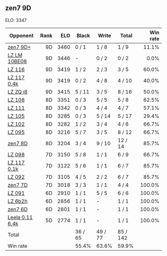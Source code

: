## zen7 9D ##

ELO: 3347

Opponent | Rank | ELO | Black | Write | Total | Win rate
---------|-----:|----:|-------|-------|-------|-------:
[zen7 9D+](zen7%209D+.md) | 9D | 3460 | 0 / 1 | 1 / 8 | 1 / 9 | 11.1%
[LZ LM 10BE08](LZ%20LM%2010BE08.md) | 9D | 3446 | - | 0 / 2 | 0 / 2 | 0.0%
[LZ 116](LZ%20116.md) | 9D | 3419 | 1 / 2 | 2 / 3 | 3 / 5 | 60.0%
[LZ 117 0.4k](LZ%20117%200.4k.md) | 9D | 3419 | 0 / 2 | 4 / 8 | 4 / 10 | 40.0%
[LZ ZQ i8](LZ%20ZQ%20i8.md) | 9D | 3415 | 5 / 11 | 3 / 5 | 8 / 16 | 50.0%
[LZ 108](LZ%20108.md) | 8D | 3351 | 0 / 3 | 5 / 5 | 5 / 8 | 62.5%
[LZ 111](LZ%20111.md) | 8D | 3342 | 0 / 3 | 4 / 4 | 4 / 7 | 57.1%
[LZ 105](LZ%20105.md) | 8D | 3285 | 0 / 3 | 5 / 14 | 5 / 17 | 29.4%
[LZ 102](LZ%20102.md) | 8D | 3282 | 1 / 2 | 3 / 4 | 4 / 6 | 66.7%
[LZ 095](LZ%20095.md) | 8D | 3216 | 5 / 7 | 3 / 5 | 8 / 12 | 66.7%
[zen7 8D](zen7%208D.md) | 8D | 3204 | 3 / 4 | 9 / 10 | 12 / 14 | 85.7%
[LZ 098](LZ%20098.md) | 7D | 3150 | 5 / 8 | 1 / 1 | 6 / 9 | 66.7%
[LZ 117 0.1k](LZ%20117%200.1k.md) | 7D | 3122 | 5 / 6 | 1 / 1 | 6 / 7 | 85.7%
[LZ 092](LZ%20092.md) | 7D | 3105 | 4 / 5 | 2 / 2 | 6 / 7 | 85.7%
[zen7 7D](zen7%207D.md) | 7D | 3018 | 3 / 3 | 1 / 1 | 4 / 4 | 100.0%
[LZ 091](LZ%20091.md) | 6D | 2910 | 1 / 1 | 5 / 5 | 6 / 6 | 100.0%
[LZ 6b2h](LZ%206b2h.md) | 6D | 2856 | 1 / 1 | - | 1 / 1 | 100.0%
[zen7 6D](zen7%206D.md) | 6D | 2801 | 1 / 1 | - | 1 / 1 | 100.0%
[Leela 0.11 6.4k](Leela%200.11%206.4k.md) | 5D | 2774 | 1 / 1 | - | 1 / 1 | 100.0%
Total | | | 36 / 65 | 49 / 77 | 85 / 142 | 
Win rate| | | 55.4% | 63.6% | 59.9% | 

